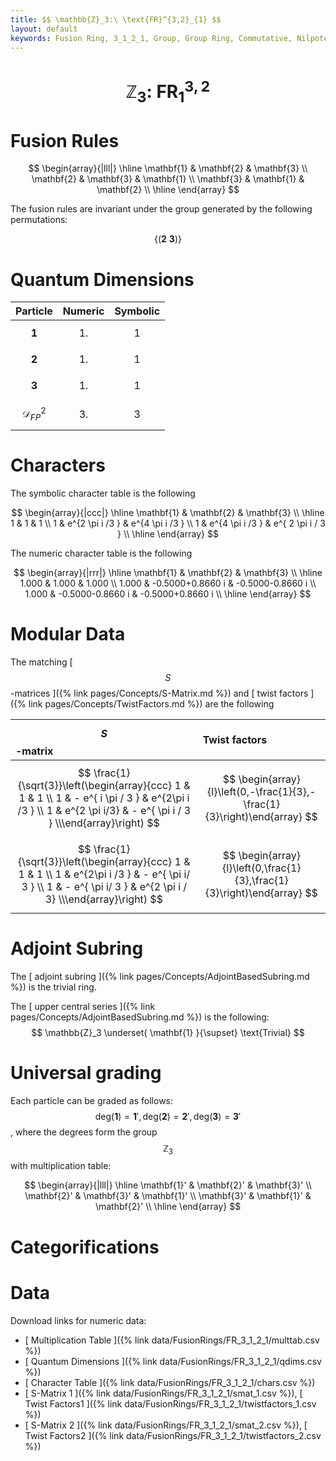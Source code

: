 ```yaml
---
title: $$ \mathbb{Z}_3:\ \text{FR}^{3,2}_{1} $$
layout: default
keywords: Fusion Ring, 3_1_2_1, Group, Group Ring, Commutative, Nilpotent
---
```

# $$ \mathbb{Z}_3:\ \text{FR}^{3,2}_{1} $$


# Fusion Rules

$$
\begin{array}{|lll|}
\hline
 \mathbf{1} & \mathbf{2} & \mathbf{3} \\
 \mathbf{2} & \mathbf{3} & \mathbf{1} \\
 \mathbf{3} & \mathbf{1} & \mathbf{2} \\
\hline
\end{array}
$$


The fusion rules are invariant under the group generated by the following permutations:

$$ \{(\mathbf{2} \  \mathbf{3})\} $$

# Quantum Dimensions

| Particle | Numeric | Symbolic |
| :------ | :------ | :------ |
| $$ \mathbf{1} $$ | $$ 1. $$ | $$ 1 $$ |
| $$ \mathbf{2} $$ | $$ 1. $$ | $$ 1 $$ |
| $$ \mathbf{3} $$ | $$ 1. $$ | $$ 1 $$ |
| $$ \mathcal{D}_{FP}^2 $$ | $$ 3. $$ | $$ 3 $$ |

# Characters

The symbolic character table is the following

$$
\begin{array}{|ccc|}
\hline
 \mathbf{1} & \mathbf{2} & \mathbf{3} \\
\hline
 1 & 1 & 1 \\
 1 & e^{2 \pi i /3 } & e^{4 \pi i /3 } \\
 1 & e^{4 \pi i /3 } & e^{ 2 \pi i / 3 } \\
\hline
\end{array}
$$

The numeric character table is the following

$$
\begin{array}{|rrr|}
\hline
 \mathbf{1} & \mathbf{2} & \mathbf{3} \\
\hline
 1.000 & 1.000 & 1.000 \\
 1.000 & -0.5000+0.8660 i & -0.5000-0.8660 i \\
 1.000 & -0.5000-0.8660 i & -0.5000+0.8660 i \\
\hline
\end{array}
$$

# Modular Data

The matching [ $$ S $$-matrices ]({% link pages/Concepts/S-Matrix.md %}) and [ twist factors ]({% link pages/Concepts/TwistFactors.md %}) are the following

| $$ S $$-matrix | Twist factors |
| :------ | :------ |
| $$ \frac{1}{\sqrt{3}}\left(\begin{array}{ccc} 1 & 1 & 1 \\ 1 & - e^{ i \pi / 3 }  & e^{2\pi i /3 } \\ 1 & e^{2 \pi i/3}  & - e^{ \pi i / 3 } \\\end{array}\right) $$ | $$ \begin{array}{l}\left(0,-\frac{1}{3},-\frac{1}{3}\right)\end{array} $$ |
| $$ \frac{1}{\sqrt{3}}\left(\begin{array}{ccc} 1 & 1 & 1 \\ 1 & e^{2\pi i /3 }     &  - e^{  \pi i/ 3 }  \\ 1 & - e^{ \pi i/ 3 }  & e^{2 \pi i / 3} \\\end{array}\right) $$ | $$ \begin{array}{l}\left(0,\frac{1}{3},\frac{1}{3}\right)\end{array} $$ |

# Adjoint Subring

The [ adjoint subring ]({% link pages/Concepts/AdjointBasedSubring.md %}) is the trivial ring.

The [ upper central series ]({% link pages/Concepts/AdjointBasedSubring.md %}) is the following:
$$
\mathbb{Z}_3 \underset{ \mathbf{1} }{\supset}  \text{Trivial}
$$

# Universal grading

Each particle can be graded as follows: $$ \text{deg}(\mathbf{1}) = \mathbf{1}', \text{deg}(\mathbf{2}) = \mathbf{2}', \text{deg}(\mathbf{3}) = \mathbf{3}' $$, where the degrees form the group $$ \mathbb{Z}_3 $$ with multiplication table:

$$
\begin{array}{|lll|}
\hline
 \mathbf{1}' & \mathbf{2}' & \mathbf{3}' \\
 \mathbf{2}' & \mathbf{3}' & \mathbf{1}' \\
 \mathbf{3}' & \mathbf{1}' & \mathbf{2}' \\
\hline
\end{array}
$$

# Categorifications



# Data

Download links for numeric data:

* [ Multiplication Table ]({% link data/FusionRings/FR_3_1_2_1/multtab.csv %})
* [ Quantum Dimensions ]({% link data/FusionRings/FR_3_1_2_1/qdims.csv %})
* [ Character Table ]({% link data/FusionRings/FR_3_1_2_1/chars.csv %})
* [ S-Matrix 1 ]({% link data/FusionRings/FR_3_1_2_1/smat_1.csv %}), [ Twist Factors1 ]({% link data/FusionRings/FR_3_1_2_1/twistfactors_1.csv %})
* [ S-Matrix 2 ]({% link data/FusionRings/FR_3_1_2_1/smat_2.csv %}), [ Twist Factors2 ]({% link data/FusionRings/FR_3_1_2_1/twistfactors_2.csv %})
